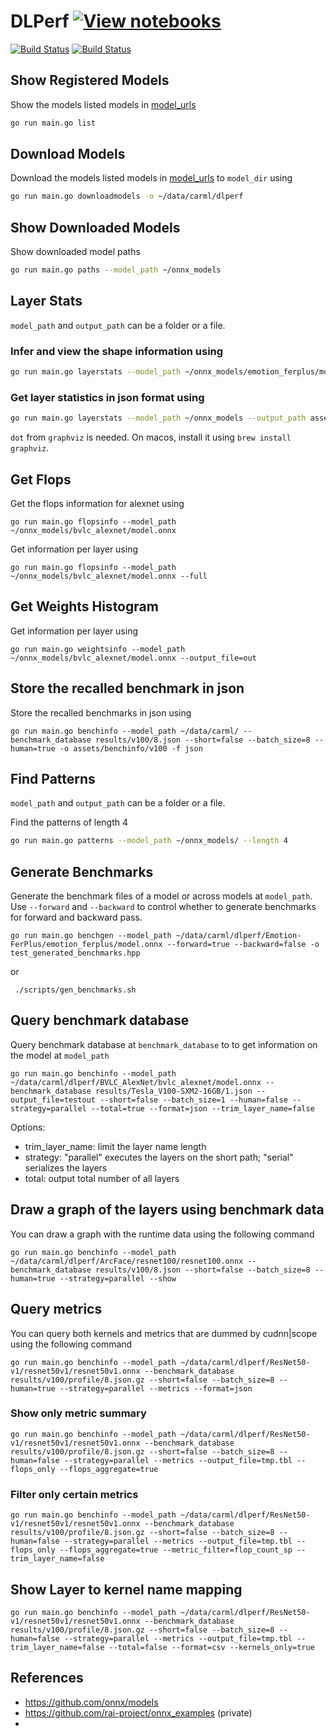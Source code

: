 # DLPerf  [![View notebooks](https://www.wolframcloud.com/obj/user-3ed91f5b-da42-447a-8a46-df433a144012/dev/WDV/badge2.png)](https://www.wolframcloud.com/obj/user-3ed91f5b-da42-447a-8a46-df433a144012/dev/WDV/wdv_api?user=rai-project&repo=dlperf&branch=master)


[![Build Status](https://dev.azure.com/dakkak/rai/_apis/build/status/rai-project.dlperf?branchName=master)](https://dev.azure.com/dakkak/rai/_build/latest?definitionId=26&branchName=master)
[![Build Status](https://travis-ci.org/rai-project/dlperf.svg?branch=master)](https://travis-ci.org/rai-project/dlperf)

## Show Registered Models

Show the models listed models in [model_urls](cmd/model_urls.go)

```bash
go run main.go list
```

## Download Models

Download the models listed models in [model_urls](cmd/model_urls.go) to `model_dir` using

```bash
go run main.go downloadmodels -o ~/data/carml/dlperf
```

## Show Downloaded Models

Show downloaded model paths

```bash
go run main.go paths --model_path ~/onnx_models
```

## Layer Stats

`model_path` and `output_path` can be a folder or a file.

### Infer and view the shape information using

```bash
go run main.go layerstats --model_path ~/onnx_models/emotion_ferplus/model.onnx --format dot
```

### Get layer statistics in json format using

```bash
go run main.go layerstats --model_path ~/onnx_models --output_path assets/layer_stats --format json
```

`dot` from `graphviz` is needed. On macos, install it using `brew install graphviz`.

## Get Flops

Get the flops information for alexnet using

```
go run main.go flopsinfo --model_path ~/onnx_models/bvlc_alexnet/model.onnx
```

Get information per layer using

```
go run main.go flopsinfo --model_path ~/onnx_models/bvlc_alexnet/model.onnx --full
```

## Get Weights Histogram

Get information per layer using

```
go run main.go weightsinfo --model_path ~/onnx_models/bvlc_alexnet/model.onnx --output_file=out
```

## Store the recalled benchmark in json

Store the recalled benchmarks in json using

```
go run main.go benchinfo --model_path ~/data/carml/ --benchmark_database results/v100/8.json --short=false --batch_size=8 --human=true -o assets/benchinfo/v100 -f json
```

## Find Patterns

`model_path` and `output_path` can be a folder or a file.

Find the patterns of length 4

```bash
go run main.go patterns --model_path ~/onnx_models/ --length 4
```

## Generate Benchmarks

Generate the benchmark files of a model or across models at `model_path`.
Use `--forward` and `--backward` to control whether to generate benchmarks for forward and backward pass.

```
go run main.go benchgen --model_path ~/data/carml/dlperf/Emotion-FerPlus/emotion_ferplus/model.onnx --forward=true --backward=false -o test_generated_benchmarks.hpp
```

or

```
 ./scripts/gen_benchmarks.sh
```

## Query benchmark database

Query benchmark database at `benchmark_database` to to get information on the model at `model_path`

```
go run main.go benchinfo --model_path ~/data/carml/dlperf/BVLC_AlexNet/bvlc_alexnet/model.onnx --benchmark_database results/Tesla_V100-SXM2-16GB/1.json --output_file=testout --short=false --batch_size=1 --human=false --strategy=parallel --total=true --format=json --trim_layer_name=false
```

Options:

- trim_layer_name: limit the layer name length
- strategy: "parallel" executes the layers on the short path; "serial" serializes the layers
- total: output total number of all layers

## Draw a graph of the layers using benchmark data

You can draw a graph with the runtime data using the following command

```
go run main.go benchinfo --model_path ~/data/carml/dlperf/ArcFace/resnet100/resnet100.onnx --benchmark_database results/v100/8.json --short=false --batch_size=8 --human=true --strategy=parallel --show
```

## Query metrics

You can query both kernels and metrics that are dummed by cudnn|scope using the following command

```
go run main.go benchinfo --model_path ~/data/carml/dlperf/ResNet50-v1/resnet50v1/resnet50v1.onnx --benchmark_database results/v100/profile/8.json.gz --short=false --batch_size=8 --human=true --strategy=parallel --metrics --format=json
```

### Show only metric summary

```
go run main.go benchinfo --model_path ~/data/carml/dlperf/ResNet50-v1/resnet50v1/resnet50v1.onnx --benchmark_database results/v100/profile/8.json.gz --short=false --batch_size=8 --human=false --strategy=parallel --metrics --output_file=tmp.tbl --flops_only --flops_aggregate=true
```

### Filter only certain metrics

```
go run main.go benchinfo --model_path ~/data/carml/dlperf/ResNet50-v1/resnet50v1/resnet50v1.onnx --benchmark_database results/v100/profile/8.json.gz --short=false --batch_size=8 --human=false --strategy=parallel --metrics --output_file=tmp.tbl --flops_only --flops_aggregate=true --metric_filter=flop_count_sp --trim_layer_name=false
```

## Show Layer to kernel name mapping

```
go run main.go benchinfo --model_path ~/data/carml/dlperf/ResNet50-v1/resnet50v1/resnet50v1.onnx --benchmark_database results/v100/profile/8.json.gz --short=false --batch_size=8 --human=false --strategy=parallel --metrics --output_file=tmp.tbl --trim_layer_name=false --total=false --format=csv --kernels_only=true
```

## References

- https://github.com/onnx/models
- https://github.com/rai-project/onnx_examples (private)
-
